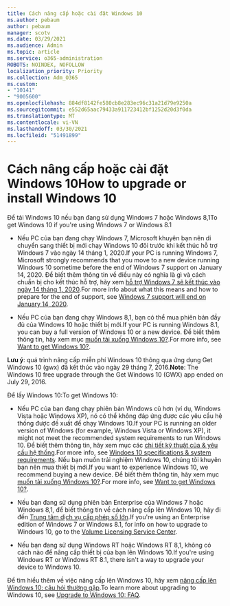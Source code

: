 ```yaml
---
title: Cách nâng cấp hoặc cài đặt Windows 10
ms.author: pebaum
author: pebaum
manager: scotv
ms.date: 03/29/2021
ms.audience: Admin
ms.topic: article
ms.service: o365-administration
ROBOTS: NOINDEX, NOFOLLOW
localization_priority: Priority
ms.collection: Adm_O365
ms.custom:
- "10141"
- "9005600"
ms.openlocfilehash: 884df8142fe580cb8e283ec96c31a21d79e9250a
ms.sourcegitcommit: e552d65aac79433a911723412bf1252d20d3f0da
ms.translationtype: MT
ms.contentlocale: vi-VN
ms.lasthandoff: 03/30/2021
ms.locfileid: "51491899"
---
```

# <a name="how-to-upgrade-or-install-windows-10"></a><span data-ttu-id="97df0-102">Cách nâng cấp hoặc cài đặt Windows 10</span><span class="sxs-lookup"><span data-stu-id="97df0-102">How to upgrade or install Windows 10</span></span>

<span data-ttu-id="97df0-103">Để tải Windows 10 nếu bạn đang sử dụng Windows 7 hoặc Windows 8,1</span><span class="sxs-lookup"><span data-stu-id="97df0-103">To get Windows 10 if you're using Windows 7 or Windows 8.1</span></span>

- <span data-ttu-id="97df0-104">Nếu PC của bạn đang chạy Windows 7, Microsoft khuyên bạn nên di chuyển sang thiết bị mới chạy Windows 10 đôi trước khi kết thúc hỗ trợ Windows 7 vào ngày 14 tháng 1, 2020.</span><span class="sxs-lookup"><span data-stu-id="97df0-104">If your PC is running Windows 7, Microsoft strongly recommends that you move to a new device running Windows 10 sometime before the end of Windows 7 support on January 14, 2020.</span></span> <span data-ttu-id="97df0-105">Để biết thêm thông tin về điều này có nghĩa là gì và cách chuẩn bị cho kết thúc hỗ trợ, hãy xem [hỗ trợ Windows 7 sẽ kết thúc vào ngày 14 tháng 1, 2020](https://support.microsoft.com/help/4057281/).</span><span class="sxs-lookup"><span data-stu-id="97df0-105">For more info about what this means and how to prepare for the end of support, see [Windows 7 support will end on January 14, 2020](https://support.microsoft.com/help/4057281/).</span></span>

- <span data-ttu-id="97df0-106">Nếu PC của bạn đang chạy Windows 8,1, bạn có thể mua phiên bản đầy đủ của Windows 10 hoặc thiết bị mới.</span><span class="sxs-lookup"><span data-stu-id="97df0-106">If your PC is running Windows 8.1, you can buy a full version of Windows 10 or a new device.</span></span> <span data-ttu-id="97df0-107">Để biết thêm thông tin, hãy xem mục [muốn tải xuống Windows 10?](https://www.microsoft.com/windows/get-windows-10).</span><span class="sxs-lookup"><span data-stu-id="97df0-107">For more info, see [Want to get Windows 10?](https://www.microsoft.com/windows/get-windows-10).</span></span>

<span data-ttu-id="97df0-108">**Lưu ý**: quá trình nâng cấp miễn phí Windows 10 thông qua ứng dụng Get Windows 10 (gwx) đã kết thúc vào ngày 29 tháng 7, 2016.</span><span class="sxs-lookup"><span data-stu-id="97df0-108">**Note**: The Windows 10 free upgrade through the Get Windows 10 (GWX) app ended on July 29, 2016.</span></span>

<span data-ttu-id="97df0-109">Để lấy Windows 10:</span><span class="sxs-lookup"><span data-stu-id="97df0-109">To get Windows 10:</span></span> 

- <span data-ttu-id="97df0-110">Nếu PC của bạn đang chạy phiên bản Windows cũ hơn (ví dụ, Windows Vista hoặc Windows XP), nó có thể không đáp ứng được các yêu cầu hệ thống được đề xuất để chạy Windows 10.</span><span class="sxs-lookup"><span data-stu-id="97df0-110">If your PC is running an older version of Windows (for example, Windows Vista or Windows XP), it might not meet the recommended system requirements to run Windows 10.</span></span> <span data-ttu-id="97df0-111">Để biết thêm thông tin, hãy xem mục các [chi tiết kỹ thuật của & yêu cầu hệ thống](https://www.microsoft.com/windows/windows-10-specifications).</span><span class="sxs-lookup"><span data-stu-id="97df0-111">For more info, see [Windoes 10 specifications & system requirements](https://www.microsoft.com/windows/windows-10-specifications).</span></span> <span data-ttu-id="97df0-112">Nếu bạn muốn trải nghiệm Windows 10, chúng tôi khuyên bạn nên mua thiết bị mới.</span><span class="sxs-lookup"><span data-stu-id="97df0-112">If you want to experience Windows 10, we recommend buying a new device.</span></span> <span data-ttu-id="97df0-113">Để biết thêm thông tin, hãy xem mục [muốn tải xuống Windows 10?](https://www.microsoft.com/windows/get-windows-10).</span><span class="sxs-lookup"><span data-stu-id="97df0-113">For more info, see [Want to get Windows 10?](https://www.microsoft.com/windows/get-windows-10).</span></span>

- <span data-ttu-id="97df0-114">Nếu bạn đang sử dụng phiên bản Enterprise của Windows 7 hoặc Windows 8,1, để biết thông tin về cách nâng cấp lên Windows 10, hãy đi đến [Trung tâm dịch vụ cấp phép số lớn](https://www.microsoft.com/licensing/servicecenter/default.aspx).</span><span class="sxs-lookup"><span data-stu-id="97df0-114">If you're using an Enterprise edition of Windows 7 or Windows 8.1, for info on how to upgrade to Windows 10, go to the [Volume Licensing Service Center](https://www.microsoft.com/licensing/servicecenter/default.aspx).</span></span>

- <span data-ttu-id="97df0-115">Nếu bạn đang sử dụng Windows RT hoặc Windows RT 8,1, không có cách nào để nâng cấp thiết bị của bạn lên Windows 10.</span><span class="sxs-lookup"><span data-stu-id="97df0-115">If you're using Windows RT or Windows RT 8.1, there isn't a way to upgrade your device to Windows 10.</span></span>

<span data-ttu-id="97df0-116">Để tìm hiểu thêm về việc nâng cấp lên Windows 10, hãy xem [nâng cấp lên Windows 10: câu hỏi thường gặp](https://support.microsoft.com/windows/upgrade-to-windows-10-faq-cce52341-7943-594e-72ce-e1cf00382445).</span><span class="sxs-lookup"><span data-stu-id="97df0-116">To learn more about upgrading to Windows 10, see [Upgrade to Windows 10: FAQ](https://support.microsoft.com/windows/upgrade-to-windows-10-faq-cce52341-7943-594e-72ce-e1cf00382445).</span></span>
